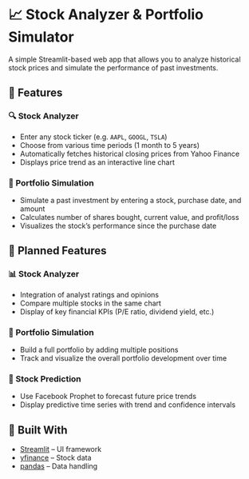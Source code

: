 # 📈 Stock Analyzer & Portfolio Simulator

A simple Streamlit-based web app that allows you to analyze historical stock prices and simulate the performance of past investments.

## 🚀 Features

### 🔍 Stock Analyzer
- Enter any stock ticker (e.g. `AAPL`, `GOOGL`, `TSLA`)
- Choose from various time periods (1 month to 5 years)
- Automatically fetches historical closing prices from Yahoo Finance
- Displays price trend as an interactive line chart

### 💼 Portfolio Simulation
- Simulate a past investment by entering a stock, purchase date, and amount
- Calculates number of shares bought, current value, and profit/loss
- Visualizes the stock’s performance since the purchase date

## 🔮 Planned Features

### 📊 Stock Analyzer
- Integration of analyst ratings and opinions
- Compare multiple stocks in the same chart
- Display of key financial KPIs (P/E ratio, dividend yield, etc.)

### 💼 Portfolio Simulation
- Build a full portfolio by adding multiple positions
- Track and visualize the overall portfolio development over time

### 🔮 Stock Prediction
- Use Facebook Prophet to forecast future price trends
- Display predictive time series with trend and confidence intervals

## 🧩 Built With

- [Streamlit](https://streamlit.io/) – UI framework
- [yfinance](https://ranaroussi.github.io/yfinance/) – Stock data
- [pandas](https://pandas.pydata.org/) – Data handling
